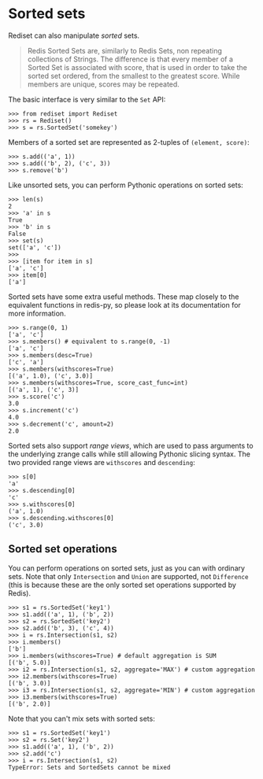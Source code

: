 # Sorted sets

Rediset can also manipulate *sorted* sets.

> Redis Sorted Sets are, similarly to Redis Sets, non repeating collections
> of Strings. The difference is that every member of a Sorted Set is associated
> with score, that is used in order to take the sorted set ordered, from the
> smallest to the greatest score. While members are unique, scores may be
> repeated.

The basic interface is very similar to the `Set` API:

    >>> from rediset import Rediset
    >>> rs = Rediset()
    >>> s = rs.SortedSet('somekey')

Members of a sorted set are represented as 2-tuples of `(element, score)`:

    >>> s.add(('a', 1))
    >>> s.add(('b', 2), ('c', 3))
    >>> s.remove('b')

Like unsorted sets, you can perform Pythonic operations on sorted sets:

    >>> len(s)
    2
    >>> 'a' in s
    True
    >>> 'b' in s
    False
    >>> set(s)
    set(['a', 'c'])
    >>>
    >>> [item for item in s]
    ['a', 'c']
    >>> item[0]
    ['a']

Sorted sets have some extra useful methods. These map closely to the equivalent
functions in redis-py, so please look at its documentation for more information.

    >>> s.range(0, 1)
    ['a', 'c']
    >>> s.members() # equivalent to s.range(0, -1)
    ['a', 'c']
    >>> s.members(desc=True)
    ['c', 'a']
    >>> s.members(withscores=True)
    [('a', 1.0), ('c', 3.0)]
    >>> s.members(withscores=True, score_cast_func=int)
    [('a', 1), ('c', 3)]
    >>> s.score('c')
    3.0
    >>> s.increment('c')
    4.0
    >>> s.decrement('c', amount=2)
    2.0

Sorted sets also support *range views*, which are used to pass arguments to the
underlying zrange calls while still allowing Pythonic slicing syntax. The two
provided range views are `withscores` and `descending`:

    >>> s[0]
    'a'
    >>> s.descending[0]
    'c'
    >>> s.withscores[0]
    ('a', 1.0)
    >>> s.descending.withscores[0]
    ('c', 3.0)

## Sorted set operations

You can perform operations on sorted sets, just as you can with ordinary sets.
Note that only `Intersection` and `Union` are supported, not `Difference` (this
is because these are the only sorted set operations supported by Redis).

    >>> s1 = rs.SortedSet('key1')
    >>> s1.add(('a', 1), ('b', 2))
    >>> s2 = rs.SortedSet('key2')
    >>> s2.add(('b', 3), ('c', 4))
    >>> i = rs.Intersection(s1, s2)
    >>> i.members()
    ['b']
    >>> i.members(withscores=True) # default aggregation is SUM
    [('b', 5.0)]
    >>> i2 = rs.Intersection(s1, s2, aggregate='MAX') # custom aggregation
    >>> i2.members(withscores=True)
    [('b', 3.0)]
    >>> i3 = rs.Intersection(s1, s2, aggregate='MIN') # custom aggregation
    >>> i3.members(withscores=True)
    [('b', 2.0)]

Note that you can't mix sets with sorted sets:

    >>> s1 = rs.SortedSet('key1')
    >>> s2 = rs.Set('key2')
    >>> s1.add(('a', 1), ('b', 2))
    >>> s2.add('c')
    >>> i = rs.Intersection(s1, s2)
    TypeError: Sets and SortedSets cannot be mixed
